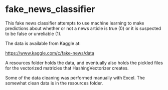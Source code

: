 # fake_news_classifier

This fake news classifier attempts to use machine learning to make predictions about whether or not a news article is true (0) or it is suspected to be false or unreliable (1).

The data is available from Kaggle at: 

https://www.kaggle.com/c/fake-news/data

A resources folder holds the data, and eventually also holds the pickled files for the vectorized matricies that HashingVectorizer creates. 

Some of the data cleaning was performed manually with Excel. The somewhat clean data is in the resources folder. 

